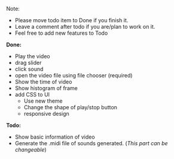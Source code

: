 Note:
- Please move todo item to Done if you finish it.
- Leave a comment after todo if you are/plan to work on it.
- Feel free to add new features to Todo

**Done:**
* Play the video
* drag slider
* click sound
* open the video file using file chooser (required)
* Show the time of video
* Show histogram of frame 
* add CSS to UI
    * Use new theme
    * Change the shape of play/stop button
    * responsive design
    
**Todo:**
* Show basic information of video
* Generate the .midi file of sounds generated. (_This part can be changeable_)
  


